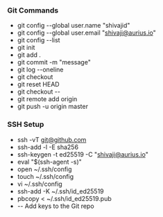 ### Git Commands
- git config --global user.name "shivajid"
- git config --global user.email "shivaji@aurius.io"
- git config --list
- git init
- git add .
- git commit -m "message"
- git log --oneline
- git checkout <branchname> <filename>
- git reset HEAD <filename> 
- git checkout -- <filename>
- git remote add origin <ssh orgiin repo>
- git push -u origin master

### SSH Setup
- ssh -vT git@github.com
- ssh-add -l -E sha256
- ssh-keygen -t ed25519 -C "shivaji@aurius.io"
- eval "$(ssh-agent -s)"
- open ~/.ssh/config
- touch ~/.ssh/config
- vi ~/.ssh/config
-  ssh-add -K ~/.ssh/id_ed25519
-  pbcopy < ~/.ssh/id_ed25519.pub
-  -- Add keys to the Git repo

